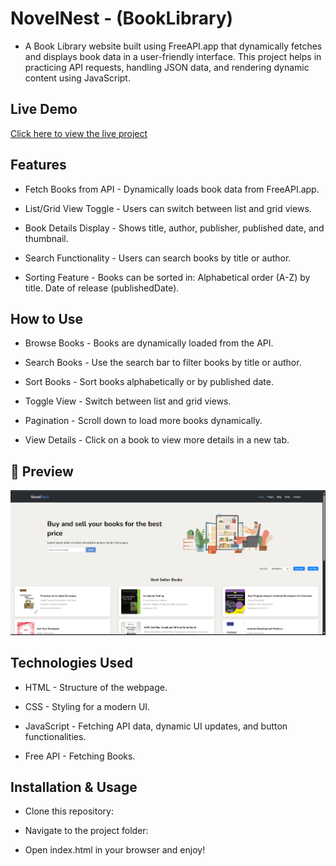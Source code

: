 # NovelNest - (BookLibrary)

- A Book Library website built using FreeAPI.app that dynamically fetches and displays book data in a user-friendly interface. This project helps in practicing API requests, handling JSON data, and rendering dynamic content using JavaScript.

##  Live Demo  

[Click here to view the live project](https://mg-quote-generator.netlify.app/)

## Features

- Fetch Books from API - Dynamically loads book data from FreeAPI.app.

- List/Grid View Toggle - Users can switch between list and grid views.

- Book Details Display - Shows title, author, publisher, published date, and thumbnail.

- Search Functionality - Users can search books by title or author.

- Sorting Feature - Books can be sorted in: Alphabetical order (A-Z) by title. Date of release (publishedDate).

## How to Use

- Browse Books - Books are dynamically loaded from the API.

- Search Books - Use the search bar to filter books by title or author.

- Sort Books - Sort books alphabetically or by published date.

- Toggle View - Switch between list and grid views.

- Pagination - Scroll down to load more books dynamically.

- View Details - Click on a book to view more details in a new tab.

## 📸 Preview
![alt text](image.png)

## Technologies Used

- HTML - Structure of the webpage.

- CSS - Styling for a modern UI.

- JavaScript - Fetching API data, dynamic UI updates, and button functionalities.

- Free API - Fetching Books.

##  Installation & Usage

- Clone this repository:

- Navigate to the project folder:

- Open index.html in your browser and enjoy! 